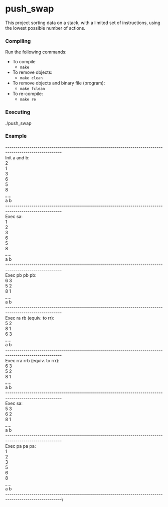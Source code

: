 # push_swap
  This project sorting data on a stack, with a limited set of instructions, using the lowest possible number of actions.

### Compiling

  Run the following commands:

  * To compile
    - `make`
  * To remove objects:
    - `make clean`
  * To remove objects and binary file (program):
    - `make fclean`
  * To re-compile:
    - `make re`
  
### Executing

  ./push_swap <an argument the stack a formatted as a list of integers>
  
### Example

  ----------------------------------------------------------------------------------------------------------\
  Init a and b:\
  2\
  1\
  3\
  6\
  5\
  8\
  _ _\
  a b\
  ----------------------------------------------------------------------------------------------------------\
  Exec sa:\
  1\
  2\
  3\
  6\
  5\
  8\
  _ _\
  a b\
  ----------------------------------------------------------------------------------------------------------\
  Exec pb pb pb:\
  6 3\
  5 2\
  8 1\
  _ _\
  a b\
  ----------------------------------------------------------------------------------------------------------\
  Exec ra rb (equiv. to rr):\
  5 2\
  8 1\
  6 3\
  _ _\
  a b\
  ----------------------------------------------------------------------------------------------------------\
  Exec rra rrb (equiv. to rrr):\
  6 3\
  5 2\
  8 1\
  _ _\
  a b\
  ----------------------------------------------------------------------------------------------------------\
  Exec sa:\
  5 3\
  6 2\
  8 1\
  _ _\
  a b\
  ----------------------------------------------------------------------------------------------------------\
  Exec pa pa pa:\
  1\
  2\
  3\
  5\
  6\
  8\
  _ _\
  a b\
  ----------------------------------------------------------------------------------------------------------\

